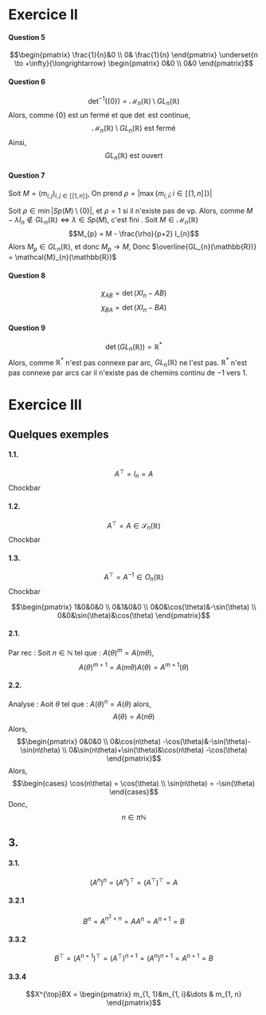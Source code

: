 # Exercice II
#### Question 5
$$\begin{pmatrix}
\frac{1}{n}&0 \\
0& \frac{1}{n}
\end{pmatrix} \underset{n \to +\infty}{\longrightarrow}  \begin{pmatrix}
0&0 \\
0&0
\end{pmatrix}$$

#### Question 6
$$\det^{-1}(\{  0\}) = \mathcal{M}_{n}(\mathbb{R}) \setminus GL_{n}(\mathbb{R})$$
Alors, comme $\{ 0 \}$ est un fermé et que $\det$ est continue, 
$$\mathcal{M}_{n}(\mathbb{R}) \setminus GL_{n}(\mathbb{R}) \text{ est fermé}$$
Ainsi, 
$$GL_{n}(\mathbb{R}) \text{ est ouvert }$$

#### Question 7
Soit $M = (m_{i, j})_{i, j \in [\![1, n]\!]}$, 
On prend $\rho = |\max\{ m_{i, i} ; i \in [\![1, n]\!]\}|$

Soit $\rho \in \min \left| Sp(M)\setminus \{ 0 \} \right|$, et $\rho = 1$ si il n'existe pas de vp. 
Alors, comme $M-\lambda I_{n} \notin GL_{n}(\mathbb{R}) \Leftrightarrow \lambda \in Sp(M)$, c'est fini .
Soit $M \in \mathcal{M}_{n}(\mathbb{R})$
$$M_{p} = M - \frac{\rho}{p+2} I_{n}$$
Alors $M_{p} \in GL_{n}(\mathbb{R})$, et donc $M_{p} \to M$, Donc $\overline{GL_{n}(\mathbb{R})} = \mathcal{M}_{n}(\mathbb{R})$

#### Question 8
$$\chi_{AB} = \det(XI_{n}-AB)$$
$$\chi_{BA} = \det(XI_{n} - BA)$$

#### Question 9
$$\det(GL_{n}(\mathbb{R})) = \mathbb{R}^{*}$$
Alors, comme $\mathbb{R}^{*}$ n'est pas connexe par arc, $GL_{n}(\mathbb{R})$ ne l'est pas. 
$\mathbb{R}^{*}$ n'est pas connexe par arcs car il n'existe pas de chemins continu de $-1$ vers $1$. 

# Exercice III
## Quelques exemples
#### 1.1.
$$A^{\top} = I_{n} = A$$
Chockbar
#### 1.2.
$$A^{\top} = A \in \mathcal{S}_{n}(\mathbb{R})$$
Chockbar
#### 1.3.
$$A^{\top} = A^{-1} \in O_{n}(\mathbb{R})$$
Chockbar

$$\begin{pmatrix}
1&0&0&0 \\
0&1&0&0 \\
0&0&\cos(\theta)&-\sin(\theta) \\
0&0&\sin(\theta)&\cos(\theta)
\end{pmatrix}$$


#### 2.1.
Par rec : 
Soit $n \in \mathbb{N}$ tel que : $A(\theta)^{m} = A(m\theta)$, 
$$A(\theta)^{m+1} = A(m\theta)A(\theta) = A^{m+1}(\theta)$$

#### 2.2.
Analyse : 
Aoit $\theta$ tel que : $A(\theta)^{n} = A(\theta)$ alors,
$$A(\theta) = A(n \theta)$$
Alors, 
$$\begin{pmatrix}
0&0&0 \\
0&\cos(n\theta) -\cos(\theta)&-\sin(\theta)-\sin(n\theta) \\
0&\sin(n\theta)+\sin(\theta)&\cos(n\theta) -\cos(\theta)
\end{pmatrix}$$
Alors, 
$$\begin{cases}
\cos(n\theta) = \cos(\theta) \\
\sin(n\theta) = -\sin(\theta)
\end{cases}$$
Donc, 
$$n \in \pi \mathbb{N}$$


## 3.
#### 3.1.
$$(A^{n})^{n} = (A^{n})^{\top}= (A^{\top})^{\top} =A 
$$

#### 3.2.1
$$B^{n} = A^{n^{2}+n} = AA^{n} = A^{n+1}  =B$$

#### 3.3.2
$$B^{\top} = (A^{n+1})^{\top} = (A^{\top})^{n+1} = (A^{n})^{n+1} = A^{n+1} = B $$

#### 3.3.4
$$X^{\top}BX = \begin{pmatrix}
m_{1, 1}&m_{1, i}&\dots & m_{1, n}
\end{pmatrix}$$